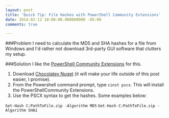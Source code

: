 ```yaml
---
layout: post
title: 'Quick Tip: File Hashes with PowerShell Community Extensions'
date: 2014-02-12 18:00:00.000000000 -05:00
comments: true

---
```

###Problem
I need to calculate the MD5 and SHA hashes for a file from Windows and I'd rather not download 3rd-party GUI software that clutters my setup.

###Solution
I like the [PowerShell Community Extensions](http://pscx.codeplex.com/) for this.

1. Download [Chocolatey Nuget](http://chocolatey.org/) (it will make your life outside of this post easier, I promise).
1. From the Powershell command prompt, type `cinst pscx`. This will install the PowerShellCommunity Extensions.
1. Use the PSCX syntax to get the hashes. Some examples below:

`Get-Hash C:PathToFile.zip -Algorithm MD5`
`Get-Hash C:PathToFile.zip -Algorithm SHA1`

